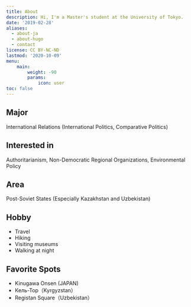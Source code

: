 ```yaml
---
title: About
description: Hi, I'm a Master's student at the University of Tokyo.
date: '2019-02-28'
aliases:
  - about-ja
  - about-hugo
  - contact
license: CC BY-NC-ND
lastmod: '2020-10-09'
menu:
    main: 
        weight: -90
        params:
            icon: user
toc: false
---
```


## Major
International Relations (International Politics, Comparative Politics)

## Interested in
Authoritarianism, Non-Democratic Regional Organizations, Environmental Policy

## Area
Post-Soviet States (Especially Kazakhstan and Uzbekistan)

## Hobby
* Travel
* Hiking
* Visiting museums 
* Walking at night

## Favorite Spots
* Kinugawa Onsen (JAPAN)
* Кель-Тор（Kyrgyzstan）
* Registan Square（Uzbekistan）
